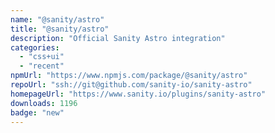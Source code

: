 ```yaml
---
name: "@sanity/astro"
title: "@sanity/astro"
description: "Official Sanity Astro integration"
categories:
  - "css+ui"
  - "recent"
npmUrl: "https://www.npmjs.com/package/@sanity/astro"
repoUrl: "ssh://git@github.com/sanity-io/sanity-astro"
homepageUrl: "https://www.sanity.io/plugins/sanity-astro"
downloads: 1196
badge: "new"
---
```

